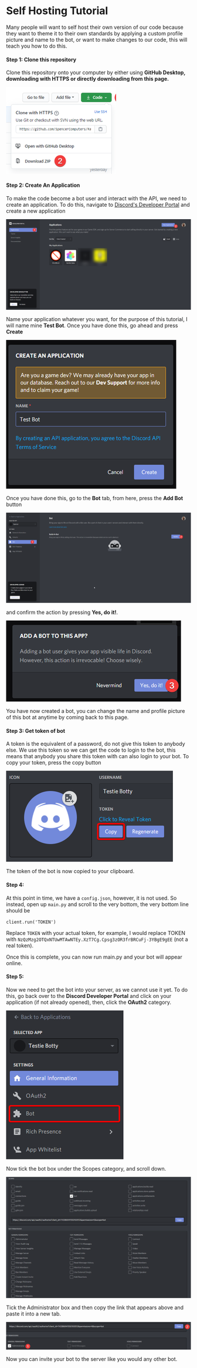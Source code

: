 # Self Hosting Tutorial
Many people will want to self host their own version of our code because they want to theme it to their own standards by applying a custom profile picture and name to the bot, or want to make changes to our code, this will teach you how to do this.

#### Step 1: Clone this repository
Clone this repository onto your computer by either using **GitHub Desktop, downloading with HTTPS or directly downloading from this page.**

<img src="/img/step1.png" alt="First Step" width="300"/>

#### Step 2: Create An Application
To make the code become a bot user and interact with the API, we need to create an application. To do this, navigate to [Discord's Developer Portal](https://discord.com/developers) and create a new application

<img src="/img/step2(01).png" alt="Second Step - Part 1"/>

Name your application whatever you want, for the purpose of this tutorial, I will name mine **Test Bot**. Once you have done this, go ahead and press **Create**

<img src="/img/step2(02).png" alt="Second Step - Part 2"/>

Once you have done this, go to the **Bot** tab, from here, press the **Add Bot** button

<img src="/img/step2(03).png" alt="Second Step - Part 3"/>

and confirm the action by pressing **Yes, do it!**.

<img src="/img/step2(04).png" alt="Second Step - Part 4"/>

You have now created a bot, you can change the name and profile picture of this bot at anytime by coming back to this page.

#### Step 3: Get token of bot
A token is the equivalent of a password, do not give this token to anybody else. We use this token so we can get the code to login to the bot, this means that anybody you share this token with can also login to your bot. To copy your token, press the copy button

<img src="/img/step3.png" alt="Third step"/>

The token of the bot is now copied to your clipboard.

#### Step 4: 
At this point in time, we have a `config.json`, however, it is not used. So instead, open up `main.py` and scroll to the very bottom, the very bottom line should be
```
client.run('TOKEN')
```
Replace `TOKEN` with your actual token, for example, I would replace TOKEN with `NzQzMzg2OTQxNTUwMTAwNTEy.XzT7Cg.Cpsg3zOR3frBRCuFj-3YBgE9gEE` (not a real token).

Once this is complete, you can now run main.py and your bot will appear online.

#### Step 5:
Now we need to get the bot into your server, as we cannot use it yet. To do this, go back over to the **Discord Developer Portal** and click on your application (if not already opened), then, click the **OAuth2** category.

<img src="/img/step5(1).png" alt="Fifth Step - Part 1"/>

Now tick the bot box under the Scopes category, and scroll down.

<img src="/img/step5(2).png" alt="Fifth Step - Part 2"/>

Tick the Administrator box and then copy the link that appears above and paste it into a new tab.

<img src="/img/step5(3).png" alt="Fifth Step - Part 3"/>

Now you can invite your bot to the server like you would any other bot.
